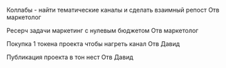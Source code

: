 

Коллабы - найти тематические каналы и сделать взаимный репост 
Отв маркетолог 

Ресерч задачи маркетинг с нулевым бюджетом 
Отв маркетолог 

Покупка 1 токена проекта чтобы нагреть канал Отв Давид 

Публикация проекта в тон нест 
Отв Давид 